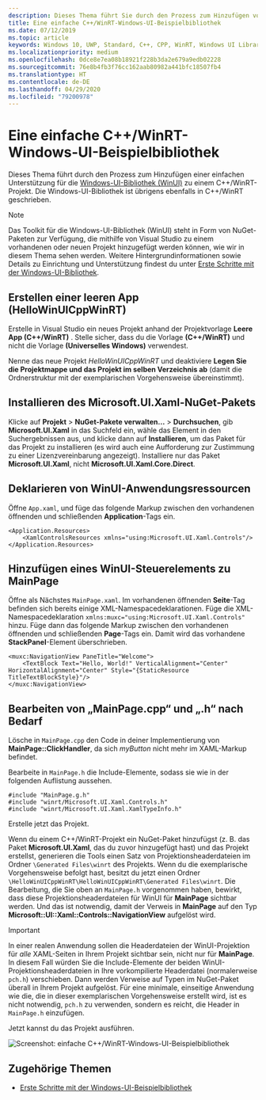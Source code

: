 ```yaml
---
description: Dieses Thema führt Sie durch den Prozess zum Hinzufügen von einfacher Unterstützung für WinUI innerhalb eines C++/WinRT-Projekts.
title: Eine einfache C++/WinRT-Windows-UI-Beispielbibliothek
ms.date: 07/12/2019
ms.topic: article
keywords: Windows 10, UWP, Standard, C++, CPP, WinRT, Windows UI Library, WinUI
ms.localizationpriority: medium
ms.openlocfilehash: 0dce8e7ea08b18921f228b3da2e679a9edb02228
ms.sourcegitcommit: 76e8b4fb3f76cc162aab80982a441bfc18507fb4
ms.translationtype: HT
ms.contentlocale: de-DE
ms.lasthandoff: 04/29/2020
ms.locfileid: "79200978"
---
```

# <a name="a-simple-cwinrt-windows-ui-library-example"></a>Eine einfache C++/WinRT-Windows-UI-Beispielbibliothek

Dieses Thema führt durch den Prozess zum Hinzufügen einer einfachen Unterstützung für die [Windows-UI-Bibliothek (WinUI)](https://github.com/Microsoft/microsoft-ui-xaml) zu einem C++/WinRT-Projekt. Die Windows-UI-Bibliothek ist übrigens ebenfalls in C++/WinRT geschrieben.

> [!NOTE]
> Das Toolkit für die Windows-UI-Bibliothek (WinUI) steht in Form von NuGet-Paketen zur Verfügung, die mithilfe von Visual Studio zu einem vorhandenen oder neuen Projekt hinzugefügt werden können, wie wir in diesem Thema sehen werden. Weitere Hintergrundinformationen sowie Details zu Einrichtung und Unterstützung findest du unter [Erste Schritte mit der Windows-UI-Bibliothek](/uwp/toolkits/winui/getting-started).

## <a name="create-a-blank-app-hellowinuicppwinrt"></a>Erstellen einer leeren App (HelloWinUICppWinRT)

Erstelle in Visual Studio ein neues Projekt anhand der Projektvorlage **Leere App (C++/WinRT)** . Stelle sicher, dass du die Vorlage **(C++/WinRT)** und nicht die Vorlage **(Universelles Windows)** verwendest.

Nenne das neue Projekt *HelloWinUICppWinRT* und deaktiviere **Legen Sie die Projektmappe und das Projekt im selben Verzeichnis ab** (damit die Ordnerstruktur mit der exemplarischen Vorgehensweise übereinstimmt).

## <a name="install-the-microsoftuixaml-nuget-package"></a>Installieren des Microsoft.UI.Xaml-NuGet-Pakets

Klicke auf **Projekt** \> **NuGet-Pakete verwalten...** \> **Durchsuchen**, gib **Microsoft.UI.Xaml** in das Suchfeld ein, wähle das Element in den Suchergebnissen aus, und klicke dann auf **Installieren**, um das Paket für das Projekt zu installieren (es wird auch eine Aufforderung zur Zustimmung zu einer Lizenzvereinbarung angezeigt). Installiere nur das Paket **Microsoft.UI.Xaml**, nicht **Microsoft.UI.Xaml.Core.Direct**.

## <a name="declare-winui-application-resources"></a>Deklarieren von WinUI-Anwendungsressourcen

Öffne `App.xaml`, und füge das folgende Markup zwischen den vorhandenen öffnenden und schließenden **Application**-Tags ein.

```xaml
<Application.Resources>
    <XamlControlsResources xmlns="using:Microsoft.UI.Xaml.Controls"/>
</Application.Resources>
```

## <a name="add-a-winui-control-to-mainpage"></a>Hinzufügen eines WinUI-Steuerelements zu MainPage

Öffne als Nächstes `MainPage.xaml`. Im vorhandenen öffnenden **Seite**-Tag befinden sich bereits einige XML-Namespacedeklarationen. Füge die XML-Namespacedeklaration `xmlns:muxc="using:Microsoft.UI.Xaml.Controls"` hinzu. Füge dann das folgende Markup zwischen den vorhandenen öffnenden und schließenden **Page**-Tags ein. Damit wird das vorhandene **StackPanel**-Element überschrieben.

```xaml
<muxc:NavigationView PaneTitle="Welcome">
    <TextBlock Text="Hello, World!" VerticalAlignment="Center" HorizontalAlignment="Center" Style="{StaticResource TitleTextBlockStyle}"/>
</muxc:NavigationView>
```

## <a name="edit-mainpagecpp-and-h-as-necessary"></a>Bearbeiten von „MainPage.cpp“ und „.h“ nach Bedarf

Lösche in `MainPage.cpp` den Code in deiner Implementierung von **MainPage::ClickHandler**, da sich *myButton* nicht mehr im XAML-Markup befindet.

Bearbeite in `MainPage.h` die Include-Elemente, sodass sie wie in der folgenden Auflistung aussehen.

```cppwinrt
#include "MainPage.g.h"
#include "winrt/Microsoft.UI.Xaml.Controls.h"
#include "winrt/Microsoft.UI.Xaml.XamlTypeInfo.h"
```

Erstelle jetzt das Projekt.

Wenn du einem C++/WinRT-Projekt ein NuGet-Paket hinzufügst (z. B. das Paket **Microsoft.UI.Xaml**, das du zuvor hinzugefügt hast) und das Projekt erstellst, generieren die Tools einen Satz von Projektionsheaderdateien im Ordner `\Generated Files\winrt` des Projekts. Wenn du die exemplarische Vorgehensweise befolgt hast, besitzt du jetzt einen Ordner `\HelloWinUICppWinRT\HelloWinUICppWinRT\Generated Files\winrt`. Die Bearbeitung, die Sie oben an `MainPage.h` vorgenommen haben, bewirkt, dass diese Projektionsheaderdateien für WinUI für **MainPage** sichtbar werden. Und das ist notwendig, damit der Verweis in **MainPage** auf den Typ **Microsoft::UI::Xaml::Controls::NavigationView** aufgelöst wird.

> [!IMPORTANT]
> In einer realen Anwendung sollen die Headerdateien der WinUI-Projektion für *alle* XAML-Seiten in Ihrem Projekt sichtbar sein, nicht nur für **MainPage**. In diesem Fall würden Sie die Include-Elemente der beiden WinUI-Projektionsheaderdateien in Ihre vorkompilierte Headerdatei (normalerweise `pch.h`) verschieben. Dann werden Verweise auf Typen im NuGet-Paket überall in Ihrem Projekt aufgelöst. Für eine minimale, einseitige Anwendung wie die, die in dieser exemplarischen Vorgehensweise erstellt wird, ist es nicht notwendig, `pch.h` zu verwenden, sondern es reicht, die Header in `MainPage.h` einzufügen.

Jetzt kannst du das Projekt ausführen.

![Screenshot: einfache C++/WinRT-Windows-UI-Beispielbibliothek](images/winui.png)

## <a name="related-topics"></a>Zugehörige Themen
* [Erste Schritte mit der Windows-UI-Beispielbibliothek](/uwp/toolkits/winui/getting-started)